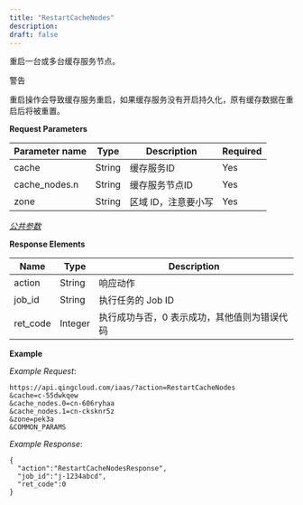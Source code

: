 ```yaml
---
title: "RestartCacheNodes"
description: 
draft: false
---
```




重启一台或多台缓存服务节点。

警告

重启操作会导致缓存服务重启，如果缓存服务没有开启持久化，原有缓存数据在重启后将被重置。

**Request Parameters**

| Parameter name | Type | Description | Required |
| --- | --- | --- | --- |
| cache | String | 缓存服务ID | Yes |
| cache_nodes.n | String | 缓存服务节点ID | Yes |
| zone | String | 区域 ID，注意要小写 | Yes |

[_公共参数_](../../../parameters)

**Response Elements**

| Name | Type | Description |
| --- | --- | --- |
| action | String | 响应动作 |
| job_id | String | 执行任务的 Job ID |
| ret_code | Integer | 执行成功与否，0 表示成功，其他值则为错误代码 |

**Example**

_Example Request_:

```
https://api.qingcloud.com/iaas/?action=RestartCacheNodes
&cache=c-55dwkqew
&cache_nodes.0=cn-606ryhaa
&cache_nodes.1=cn-cksknr5z
&zone=pek3a
&COMMON_PARAMS
```

_Example Response_:

```
{
  "action":"RestartCacheNodesResponse",
  "job_id":"j-1234abcd",
  "ret_code":0
}
```
